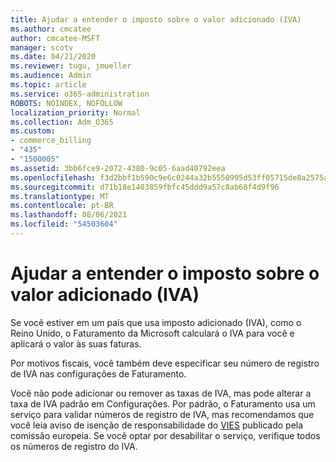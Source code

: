 ```yaml
---
title: Ajudar a entender o imposto sobre o valor adicionado (IVA)
ms.author: cmcatee
author: cmcatee-MSFT
manager: scotv
ms.date: 04/21/2020
ms.reviewer: tugu, jmueller
ms.audience: Admin
ms.topic: article
ms.service: o365-administration
ROBOTS: NOINDEX, NOFOLLOW
localization_priority: Normal
ms.collection: Adm_O365
ms.custom:
- commerce_billing
- "435"
- "1500005"
ms.assetid: 3bb6fce9-2072-4380-9c05-6aad40792eea
ms.openlocfilehash: f3d2bbf1b590c9e6c0244a32b5550995d53ff05715de8a2575aa08052061de15
ms.sourcegitcommit: d71b18e1403859fbfc45ddd9a57c8ab68f4d9f96
ms.translationtype: MT
ms.contentlocale: pt-BR
ms.lasthandoff: 08/06/2021
ms.locfileid: "54503604"
---
```

# <a name="help-understanding-value-added-tax-vat"></a>Ajudar a entender o imposto sobre o valor adicionado (IVA)

Se você estiver em um país que usa imposto adicionado (IVA), como o Reino Unido, o Faturamento da Microsoft calculará o IVA para você e aplicará o valor às suas faturas.
  
Por motivos fiscais, você também deve especificar seu número de registro de IVA nas configurações de Faturamento.
  
Você não pode adicionar ou remover as taxas de IVA, mas pode alterar a taxa de IVA padrão em Configurações. Por padrão, o Faturamento usa um serviço para validar números de registro de IVA, mas recomendamos que você leia aviso de isenção de responsabilidade do [VIES](https://go.microsoft.com/fwlink/?LinkID=841741) publicado pela comissão europeia. Se você optar por desabilitar o serviço, verifique todos os números de registro do IVA.